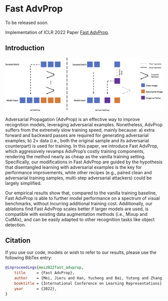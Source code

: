 # Fast AdvProp

To be released soon.

Implementation of ICLR 2022 Paper [Fast AdvProp](https://openreview.net/forum?id=hcoswsDHNAW).

## Introduction

![introduction image](teaser.png)

Adversarial Propagation (AdvProp) is an effective way to improve recognition models, leveraging adversarial examples. Nonetheless, AdvProp suffers from the extremely slow training speed, mainly because: a) extra forward and backward passes are required for generating adversarial examples; b) 2× data (i.e., both the original sample and its adversarial counterpart) is used for training. In this paper, we introduce Fast AdvProp, which aggressively revamps AdvProp’s costly training components, rendering the method nearly as cheap as the vanilla training setting. Specifically, our modifications in Fast AdvProp are guided by the hypothesis that disentangled learning with adversarial examples is the key for performance improvements, while other recipes (e.g., paired clean and adversarial training samples, multi-step adversarial attackers) could be largely simplified.

Our empirical results show that, compared to the vanilla training baseline, Fast AdvProp is able to further model performance on a spectrum of visual benchmarks, without incurring additional training cost. Additionally, our ablations find Fast AdvProp scales better if larger models are used, is compatible with existing data augmentation methods (i.e., Mixup and CutMix), and can be easily adapted to other recognition tasks like object detection.

## Citation

If you use our code, models or wish to refer to our results, please use the following BibTex entry:

```bibtex
@inproceedings{mei2022fast_advprop,
    title     = {Fast AdvProp},
    author    = {Mei, Jieru and Han, Yucheng and Bai, Yutong and Zhang, Yixiao and Li, Yingwei and Li, Xianhang and Yuille, Alan and Xie, Cihang},
    booktitle = {International Conference on Learning Representations},
    year      = {2022},
}
```
